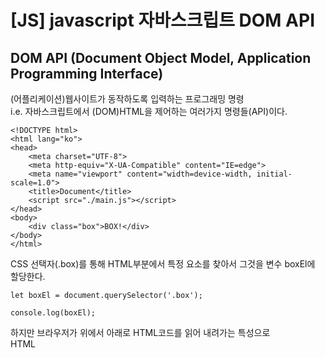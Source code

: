 # [JS] javascript 자바스크립트 DOM API

## DOM API (Document Object Model, Application Programming Interface)
(어플리케이션)웹사이트가 동작하도록 입력하는 프로그래밍 명령  
i.e. 자바스크립트에서 (DOM)HTML을 제어하는 여러가지 명령들(API)이다.  
```
<!DOCTYPE html>
<html lang="ko">
<head>
    <meta charset="UTF-8">
    <meta http-equiv="X-UA-Compatible" content="IE=edge">
    <meta name="viewport" content="width=device-width, initial-scale=1.0">
    <title>Document</title>
    <script src="./main.js"></script>
</head>
<body>
    <div class="box">BOX!</div>    
</body>
</html>
```
CSS 선택자(.box)를 통해 HTML부분에서 특정 요소를 찾아서 그것을 변수 boxEl에 할당한다.  
```
let boxEl = document.querySelector('.box');

console.log(boxEl);
```
하지만 브라우저가 위에서 아래로 HTML코드를 읽어 내려가는 특성으로  
HTML <script> 영역까지 코드를 읽고 콘솔창에 값을 출력하는 오류가 발생된다.  
<img width="688" alt="스크린샷 2024-02-06 오전 7 42 19" src="https://github.com/hyunji1117/everyday_study/assets/151576407/8d17b7e1-fb6d-43a8-b85c-9a7780b6a297">
> 해당 값을 찾을 수 없다고 Null이 뜨게 된다.

여기서 script 코드에 defer를 추가하면 브라우저가 코드를 쭉 읽고 다시 <script>로 올라와서 요청한 값을 확인하여 출력하게 된다. 
(CSS .box > html class "box"를 가진 div요소를 찾아서 boxEl에 할당이 되어 출력)   
```
<title>Document</title>
<script defer src="./main.js"></script>		<!-- defer 추가 -->
```
<img width="688" alt="스크린샷 2024-02-06 오전 7 44 32" src="https://github.com/hyunji1117/everyday_study/assets/151576407/ea51768d-7076-4d0f-aa60-090936ad2684">

### DOM API  실행 과정
```
// HTML 요소(Element) 1개 검색/찾기
const boxEl = document.querySelector('.box');
/*
querySelector: 메소드
('.box'): class 선택자 인수
boxEl: box요소 약자

해당 CSS 선택자를 통해 찾아진 요소 중 가장 먼저 찾은 요소 하나만 반환하는 특징이 있다.
*/

// HTML (boxEl)요소에 메소드 추가 가능
boxEl.addEventListener();

// 명령어 addEventListener 메소드에 인수(Arguments, 데이터X) 추가 가능
boxEl.addEventListener(1,2);

// 1 - 첫 번째 인수_이벤트(Event, 상황)
boxEl.addEventListener('click', 2);
/*
사용자가 boxEl를 클릭했을 때의 상황을 브라우저는 '이벤트'라고 본다.
i.e. 클릭이라는 상황이 일어나면 무언가를 하겠다는 의미로 사용되는 코드이다.
*/

// 2 - 두 번째 인수_핸들러(Handler, 실행할 함수)
boxEl.addEventListener('click', function (){
  console.log('click!');
});
/*
두 번째 인수에 익명 함수를 대신 넣어 데이터처럼 활용한다.
i.e. boxEl에 이벤트를 추가할지 듣고 있다가 클릭이 일어나면 익명 함수를 실행시킨다는 의미이다.  
*/
```

js에서 class 추가하기  
```
<!DOCTYPE html>
<html lang="ko">
<head>
    <meta charset="UTF-8">
    <meta http-equiv="X-UA-Compatible" content="IE=edge">
    <meta name="viewport" content="width=device-width, initial-scale=1.0">
    <title>Document</title>
    <script defer src="./main.js"></script>
</head>
<body>
    <div class="box">BOX!</div>    
</body>
</html>
```
```
let boxEl = document.querySelector('.box');

console.log(boxEl);

boxEl.addEventListener('click', function(){
  console.log('Click!');
  boxEl.classList.add('active');	// class추가!!
});
```
<img src="![GIFMaker_me](https://github.com/hyunji1117/everyday_study/assets/151576407/0bf32c97-d6d2-414d-a730-3ce54929b27f)">
